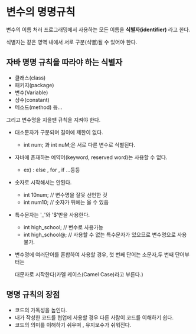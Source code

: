 # 변수의 명명규칙
변수의 이름 처러 프로그래밍에서 사용하는 모든 이름을 **식별자(identifier)** 라고 한다.

식별자는 같은 영역 내에서 서로 구분(식별)될 수 있어야 한다.

## 자바 명명 규칙을 따라야 하는 식별자
- 클래스(class)
- 패키지(package)
- 변수(Variable)
- 상수(constant)
- 메소드(method) 등...

그리고 변수명을 지을땐 규칙을 지켜야 한다.

- 대소문자가 구분되며 길이에 제한이 없다.
    - int num; 과 int nuM;은 서로 다른 변수로 식별된다.
- 자바에 존재하는 예약어(keyword, reserved word)는 사용할 수 없다.
  - ex) :  else , for , if ...등등
- 숫자로 시작해서는 안된다.
  - int 10num; // 변수명을 잘못 선언한 것
  - int num10; // 숫자가 뒤에는 올 수 있음
- 특수문자는 '_'와 '$'만을 사용한다.
  - int high_school; // 변수로 사용가능
  - int high_school@; // 사용할 수 없는 특수문자가 있으므로 변수명으로 사용 불가.
- 변수명에 여러단어를 혼합하여 사용할 경우, 첫 번째 단어는 소문자,두 번째 단어부터는 

    대문자로 시작한다(카멜 케이스(Camel Case)라고 부른다.)

## 명명 규칙의 장점 
- 코드의 가독성을 높인다.
- 내가 작성한 코드를 협업에 사용할 경우 다른 사람이 코드를 이해하기 쉽다.
- 코드의 의미를 이해하기 쉬우며 , 유지보수가 쉬워진다.
